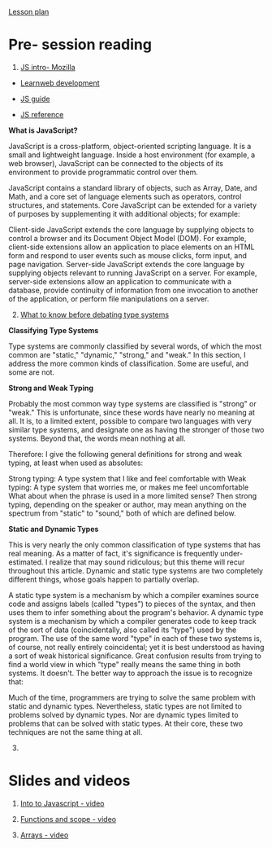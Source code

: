 [Lesson plan](https://learningcentral.cf.ac.uk/bbcswebdav/pid-4459026-dt-content-rid-7886549_2/courses/1718-CM6112/LessonPlanJavaScript.pdf)

# Pre- session reading

1) [JS intro- Mozilla](https://developer.mozilla.org/en-US/docs/Web/JavaScript/Guide/Introduction)

- [Learnweb development](https://developer.mozilla.org/en-US/docs/Learn)

- [JS guide](https://developer.mozilla.org/en-US/docs/Web/JavaScript/Guide)

- [JS reference](https://developer.mozilla.org/en-US/docs/Web/JavaScript/Reference)

**What is JavaScript?**

JavaScript is a cross-platform, object-oriented scripting language. It is a small and lightweight language. Inside a host environment (for example, a web browser), JavaScript can be connected to the objects of its environment to provide programmatic control over them.

JavaScript contains a standard library of objects, such as Array, Date, and Math, and a core set of language elements such as operators, control structures, and statements. Core JavaScript can be extended for a variety of purposes by supplementing it with additional objects; for example:

Client-side JavaScript extends the core language by supplying objects to control a browser and its Document Object Model (DOM). For example, client-side extensions allow an application to place elements on an HTML form and respond to user events such as mouse clicks, form input, and page navigation.
Server-side JavaScript extends the core language by supplying objects relevant to running JavaScript on a server. For example, server-side extensions allow an application to communicate with a database, provide continuity of information from one invocation to another of the application, or perform file manipulations on a server.

2) [What to know before debating type systems](http://blogs.perl.org/users/ovid/2010/08/what-to-know-before-debating-type-systems.html)

**Classifying Type Systems**

Type systems are commonly classified by several words, of which the most common are "static," "dynamic," "strong," and "weak." In this section, I address the more common kinds of classification. Some are useful, and some are not.

**Strong and Weak Typing**

Probably the most common way type systems are classified is "strong" or "weak." This is unfortunate, since these words have nearly no meaning at all. It is, to a limited extent, possible to compare two languages with very similar type systems, and designate one as having the stronger of those two systems. Beyond that, the words mean nothing at all.

Therefore: I give the following general definitions for strong and weak typing, at least when used as absolutes:

Strong typing: A type system that I like and feel comfortable with
Weak typing: A type system that worries me, or makes me feel uncomfortable
What about when the phrase is used in a more limited sense? Then strong typing, depending on the speaker or author, may mean anything on the spectrum from "static" to "sound," both of which are defined below.

**Static and Dynamic Types**

This is very nearly the only common classification of type systems that has real meaning. As a matter of fact, it's significance is frequently under-estimated. I realize that may sound ridiculous; but this theme will recur throughout this article. Dynamic and static type systems are two completely different things, whose goals happen to partially overlap.

A static type system is a mechanism by which a compiler examines source code and assigns labels (called "types") to pieces of the syntax, and then uses them to infer something about the program's behavior. A dynamic type system is a mechanism by which a compiler generates code to keep track of the sort of data (coincidentally, also called its "type") used by the program. The use of the same word "type" in each of these two systems is, of course, not really entirely coincidental; yet it is best understood as having a sort of weak historical significance. Great confusion results from trying to find a world view in which "type" really means the same thing in both systems. It doesn't. The better way to approach the issue is to recognize that:

Much of the time, programmers are trying to solve the same problem with static and dynamic types.
Nevertheless, static types are not limited to problems solved by dynamic types.
Nor are dynamic types limited to problems that can be solved with static types.
At their core, these two techniques are not the same thing at all.


3) []()

# Slides and videos

1) [Into to Javascript - video](https://learningcentral.cf.ac.uk/bbcswebdav/pid-4467222-dt-content-rid-7936776_2/xid-7936776_2)

2) [Functions and scope - video](https://learningcentral.cf.ac.uk/bbcswebdav/pid-4467222-dt-content-rid-7936775_2/xid-7936775_2)

3) [Arrays - video](https://learningcentral.cf.ac.uk/bbcswebdav/pid-4467222-dt-content-rid-7936774_2/xid-7936774_2)
